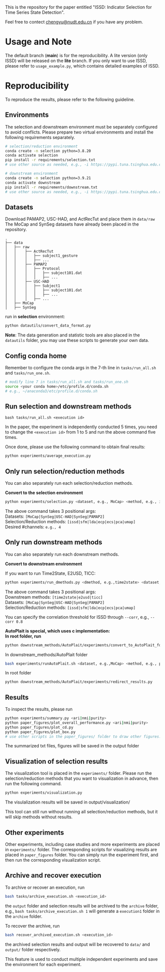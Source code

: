 This is the repository for the paper entitled "ISSD: Indicator Selection for Time Series State Detection".

Feel free to contect chengyu@nudt.edu.cn if you have any problem.

# Usage and Note

The default branch (**main**) is for the reproducibility. A lite version (only ISSD) will be released on the **lite** branch. If you only want to use ISSD, please refer to ```usage_example.py```, which contains detailed examples of ISSD.  

# Reproducibility
To reproduce the results, please refer to the following guideline.

## Environments
The selection and downstream environment must be separately configured to avoid conflicts. Please prepare two virtual environments and install the following requirements separately.
```bash
# selection/reduction environment
conda create -n selection python=3.8.20
conda activate selection
pip install -r requirements/selection.txt
# use other source as needed, e.g., -i https://pypi.tuna.tsinghua.edu.cn/simple

# downstream environment
conda create -n selection python=3.9.21
conda activate downstream
pip install -r requirements/downstream.txt
# use other source as needed, e.g., -i https://pypi.tuna.tsinghua.edu.cn/simple
```

## Datasets
Download PAMAP2, USC-HAD, and ActRecTut and place them in ```data/raw```  
The MoCap and SynSeg datasets have already been placed in the repository.

```
.
├── data
│   ├── raw
│   │    ├── ActRecTut
│   │    │   ├── subject1_gesture
│   │    │   ├── ...
│   │    ├── PAMAP2
│   │    │   ├── Protocol
│   │    │   │   ├── subject101.dat
│   │    │   │   ├── ...
│   │    ├── USC-HAD
│   │    │   ├── Subject1
│   │    │   │   ├── subject101.dat
│   │    │   │   ├── ...
│   │    │   ├── ...
│   ├── MoCap
│   ├── SynSeg
```

run in **selection** environment:
```bash
python datautils/convert_data_format.py
```

**Note**: The data generation and statistic tools are also placed in the ```datautils``` folder, you may use these scripts to generate your own data.

## Config conda home

Remember to configure the conda args in the 7-th line in ```tasks/run_all.sh``` and ```tasks/run_one.sh```.

```bash
# modify line 7 in tasks/run_all.sh and tasks/run_one.sh
source <your conda home>/etc/profile.d/conda.sh
# e.g., ~/anaconda3/etc/profile.d/conda.sh
```

## Run selection and downstream methods
```
bash tasks/run_all.sh <execution id>
```
In the paper, the experiment is independently conducted 5 times, you need to change the ```<execution id>``` from 1 to 5 and run the above command five times.

Once done, please use the following command to obtain final results:
```bash
python experiments/average_execution.py
```

## Only run selection/reduction methods
You can also separately run each selection/reduction methods.

**Convert to the selection environment**  
```bash
python experiments/selection.py <dataset, e.g., MoCap> <method, e.g., issd> <dim, e.g., 4>
```
The above command takes 3 positional args:  
Datasets: ```[MoCap|SynSeg|USC-HAD|SynSeg|PAMAP2]```  
Selection/Reduction methods: ```[issd|sfm|lda|ecp|ecs|pca|umap]```  
Desired #channels: ```e.g., 4```

## Only run downstream methods
You can also separately run each downstream methods.

**Convert to downstream environment**

If you want to run Time2State, E2USD, TICC:
```bash
python experiments/run_dmethods.py <dmethod, e.g.,time2state> <dataset, e.g., MoCap> <method, e.g., issd>
```

The above command takes 3 positional args:  
Downstream methods: ```[time2state|e2usd|ticc]```  
Datasets: ```[MoCap|SynSeg|USC-HAD|SynSeg|PAMAP2]```  
Selection/Reduction methods: ```[issd|sfm|lda|ecp|ecs|pca|umap]```

You can specify the correlation threshold for ISSD through ```--corr```, e.g., ```--corr 0.8```

**AutoPlait is special, which uses c implementation:  
In root folder, run**

```bash
python downstream_methods/AutoPlait/experiments/convert_to_AutoPlait_format.py
```

In downstream_methods/AutoPlait folder
```bash
bash experiments/runAutoPlait.sh <dataset, e.g.,MoCap> <method, e.g., pca>
```

In root folder
```bash
python downstream_methods/AutoPlait/experiments/redirect_results.py
```

## Results
To inspect the results, please run
```bash
python experiments/summary.py <ari|nmi|purity>
python paper_figures/plot_overall_performance.py <ari|nmi|purity>
python paper_figures/plot_cd.py
python paper_figures/plot_box.py
# use other scripts in the paper_figures/ folder to draw other figures.
```
The summarized txt files, figures will be saved in the output folder

## Visualization of selection results

The visualization tool is placed in the ```experiments/``` folder. Please run the selection/reduction methods that you want to visualization in advance, then run the following command.

```bash
python experiments/visualization.py
```
The visulalization results will be saved in output/visualization/

This tool can still run without running all selection/reduction methods, but it will skip methods without results.

## Other experiments

Other experiments, including case studies and more experiments are placed in ```experiments/``` folder. The corresponding scripts for visualizing results are placed in ```paper_figures``` folder. You can simply run the experiment first, and then run the corresponding visualization script.

## Archive and recover execution

To archive or recover an execution, run

```bash
bash tasks/archive_execution.sh <execution_id>
```

the ```output``` folder and selection results will be archived to the ```archive``` folder, e.g., ```bash tasks/archive_execution.sh 1``` will generate a ```execution1``` folder in the ```archive``` folder.

To recover the archive, run

```bash
bash recover_archived_execution.sh <execution_id>
```
the archived selection results and output will be recovered to ```data/``` and ```output/``` folder respectively.

This feature is used to conduct multiple independent experiments and save the environment for each experiment.

